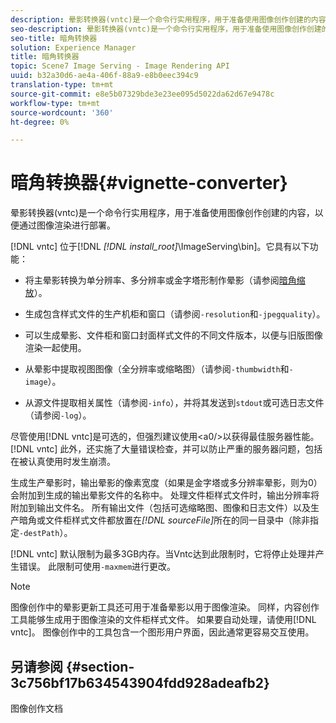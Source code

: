 ```yaml
---
description: 晕影转换器(vntc)是一个命令行实用程序，用于准备使用图像创作创建的内容，以便通过图像渲染进行部署。
seo-description: 晕影转换器(vntc)是一个命令行实用程序，用于准备使用图像创作创建的内容，以便通过图像渲染进行部署。
seo-title: 暗角转换器
solution: Experience Manager
title: 暗角转换器
topic: Scene7 Image Serving - Image Rendering API
uuid: b32a30d6-ae4a-406f-88a9-e8b0eec394c9
translation-type: tm+mt
source-git-commit: e8e5b07329bde3e23ee095d5022da62d67e9478c
workflow-type: tm+mt
source-wordcount: '360'
ht-degree: 0%

---
```



# 暗角转换器{#vignette-converter}

晕影转换器(vntc)是一个命令行实用程序，用于准备使用图像创作创建的内容，以便通过图像渲染进行部署。

[!DNL vntc] 位于[!DNL  *[!DNL install_root]*\ImageServing\bin]。它具有以下功能：

* 将主晕影转换为单分辨率、多分辨率或金字塔形制作晕影（请参阅[暗角缩放](../../../../ir-api/vntc/utilities/c-ir-vignette-converter-vntc/c-ir-vignette-scaling.md#concept-e373a29c2f954df98d704c7723804585)）。
* 生成包含样式文件的生产机柜和窗口（请参阅`-resolution`和`-jpegquality`）。

* 可以生成晕影、文件柜和窗口封面样式文件的不同文件版本，以便与旧版图像渲染一起使用。
* 从晕影中提取视图图像（全分辨率或缩略图）（请参阅`-thumbwidth`和`-image`）。
* 从源文件提取相关属性（请参阅`-info`），并将其发送到`stdout`或可选日志文件（请参阅`-log`）。

尽管使用[!DNL vntc]是可选的，但强烈建议使用&lt;a0/>以获得最佳服务器性能。 [!DNL vntc] 此外，还实施了大量错误检查，并可以防止严重的服务器问题，包括在被认真使用时发生崩溃。

生成生产晕影时，输出晕影的像素宽度（如果是金字塔或多分辨率晕影，则为0）会附加到生成的输出晕影文件的名称中。 处理文件柜样式文件时，输出分辨率将附加到输出文件名。 所有输出文件（包括可选缩略图、图像和日志文件）以及生产暗角或文件柜样式文件都放置在&#x200B;*[!DNL sourceFile]*&#x200B;所在的同一目录中（除非指定`-destPath`）。

[!DNL vntc] 默认限制为最多3GB内存。当Vntc达到此限制时，它将停止处理并产生错误。 此限制可使用`-maxmem`进行更改。

>[!NOTE]
>
>图像创作中的晕影更新工具还可用于准备晕影以用于图像渲染。 同样，内容创作工具能够生成用于图像渲染的文件柜样式文件。 如果要自动处理，请使用[!DNL vntc]。 图像创作中的工具包含一个图形用户界面，因此通常更容易交互使用。

## 另请参阅 {#section-3c756bf17b634543904fdd928adeafb2}

图像创作文档
